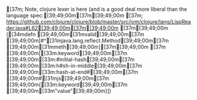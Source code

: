 [37m; Note, clojure lexer is here (and is a good deal more liberal than the language spec:[39;49;00m[37m[39;49;00m
[37m; https://github.com/clojure/clojure/blob/master/src/jvm/clojure/lang/LispReader.java#L62[39;49;00m[37m[39;49;00m
[37m[39;49;00m
([34mdefn [39;49;00m[31mvalid[39;49;00m[37m [39;49;00m[#^[31mjava.lang.reflect.Method[39;49;00m[37m [39;49;00m[31mmeth[39;49;00m][37m[39;49;00m
[37m  [39;49;00m[[33m:keyword[39;49;00m[37m [39;49;00m[33m:#initial-hash[39;49;00m[37m [39;49;00m[33m:h#sh-in-middle[39;49;00m[37m [39;49;00m[33m:hash-at-end#[39;49;00m[37m [39;49;00m#[31mjs[39;49;00m[37m [39;49;00m{[33m:keyword[39;49;00m[37m [39;49;00m[33m"value"[39;49;00m}])
